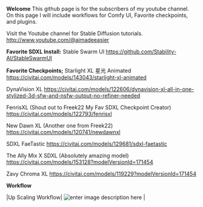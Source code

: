 
**Welcome**
This github page is for the subscribers of my youtube channel.
On this page I will include workflows for Comfy UI, Favorite checkpoints, and plugins.

Visit the Youtube channel for Stable Diffusion tutorials.
http://www.youtube.com/@aimadeeasier

**Favorite SDXL Install:**
Stable Swarm UI 
https://github.com/Stability-AI/StableSwarmUI

**Favorite Checkpoints;**
Starlight XL 星光 Animated
https://civitai.com/models/143043/starlight-xl-animated

DynaVision XL
https://civitai.com/models/122606/dynavision-xl-all-in-one-stylized-3d-sfw-and-nsfw-output-no-refiner-needed

FenrisXL (Shout out to Freek22 My Fav SDXL Checkpoint Creator)
https://civitai.com/models/122793/fenrisxl

New Dawn XL (Another one from Freek22)
https://civitai.com/models/120741/newdawnxl

SDXL FaeTastic 
https://civitai.com/models/129681/sdxl-faetastic

The Ally Mix X SDXL (Absolutely amazing model)
https://civitai.com/models/153128?modelVersionId=171454

Zavy Chroma XL
https://civitai.com/models/119229?modelVersionId=171454

**Workflow**

|Up Scaling Workflow| ![enter image description here](https://github.com/AIMadeEasier/workflows/assets/148298552/a09c29b0-b7d7-46c8-a485-321954582261) |
